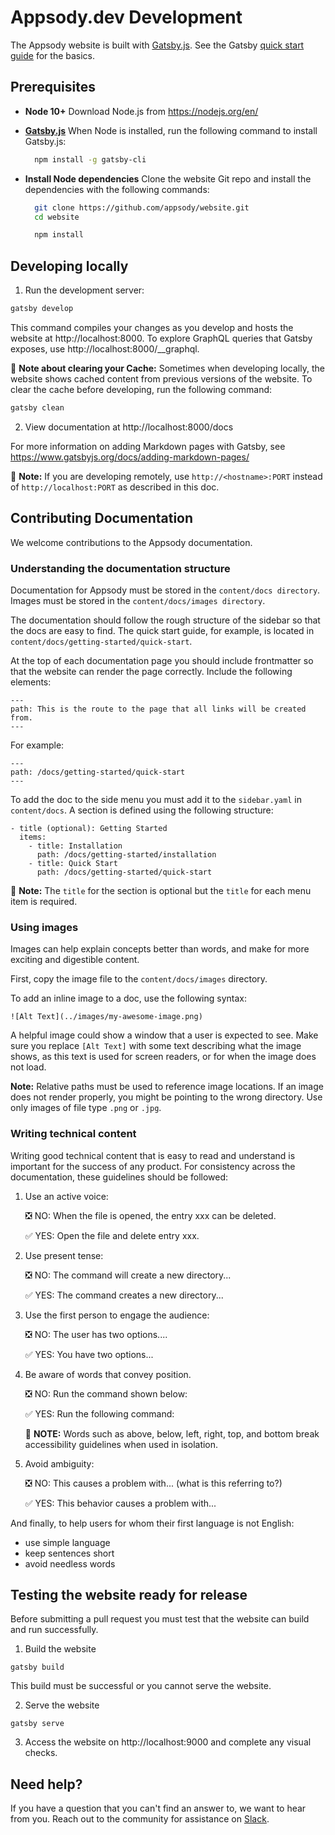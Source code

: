 # Appsody.dev Development

The Appsody website is built with [Gatsby.js](https://www.gatsbyjs.org/). See the Gatsby [quick start guide](https://www.gatsbyjs.org/docs/quick-start) for the basics.

## Prerequisites

- **Node 10+**
  Download Node.js from https://nodejs.org/en/

- [**Gatsby.js**](https://www.gatsbyjs.org)
  When Node is installed, run the following command to install Gatsby.js:

  ``` bash
    npm install -g gatsby-cli
  ```
- **Install Node dependencies** Clone the website Git repo and install the dependencies with the following commands:

  ``` bash
    git clone https://github.com/appsody/website.git
    cd website

    npm install
  ```

## Developing locally

1. Run the development server:

  ``` bash
  gatsby develop
  ```

  This command compiles your changes as you develop and hosts the website at http://localhost:8000. To explore GraphQL queries that Gatsby exposes, use http://localhost:8000/__graphql.

  :pencil: **Note about clearing your Cache:**
  Sometimes when developing locally, the website shows cached content from previous versions of the website. To clear the cache before developing, run the following command:

  ``` bash
  gatsby clean
  ```

2. View documentation at http://localhost:8000/docs

For more information on adding Markdown pages with Gatsby, see https://www.gatsbyjs.org/docs/adding-markdown-pages/

:pencil: **Note:** If you are developing remotely, use `http://<hostname>:PORT` instead of `http://localhost:PORT` as described in this doc.

## Contributing Documentation

We welcome contributions to the Appsody documentation.

### Understanding the documentation structure

Documentation for Appsody must be stored in the `content/docs directory`. Images must be stored in the `content/docs/images directory`.

The documentation should follow the rough structure of the sidebar so that the docs are easy to find. The quick start guide, for example, is located in `content/docs/getting-started/quick-start`.

At the top of each documentation page you should include frontmatter so that the website can render the page correctly. Include the following elements:

```
---
path: This is the route to the page that all links will be created from.
---
```
For example:
```
---
path: /docs/getting-started/quick-start
---
```

To add the doc to the side menu you must add it to the `sidebar.yaml` in `content/docs`. A section is defined using the following structure:
```
- title (optional): Getting Started
  items:
    - title: Installation
      path: /docs/getting-started/installation
    - title: Quick Start
      path: /docs/getting-started/quick-start
```
:pencil: **Note:** The `title` for the section is optional but the `title` for each menu item is required.


### Using images

Images can help explain concepts better than words, and make for more exciting and digestible content.

First, copy the image file to the `content/docs/images` directory.

To add an inline image to a doc, use the following syntax:

```
![Alt Text](../images/my-awesome-image.png)
```

A helpful image could show a window that a user is expected to see. Make sure you replace `[Alt Text]` with some text describing what the image shows, as this text is used for screen readers, or for when the image does not load.

**Note:** Relative paths must be used to reference image locations. If an image does not render properly, you might be pointing to the wrong directory. Use only images of file type `.png` or `.jpg`.

### Writing technical content

Writing good technical content that is easy to read and understand is important for the success of any product. For consistency across the documentation, these  guidelines should be followed:

1. Use an active voice:

   :negative_squared_cross_mark: NO: When the file is opened, the entry xxx can be deleted.

   :white_check_mark: YES: Open the file and delete entry xxx.

2. Use present tense:

   :negative_squared_cross_mark: NO: The command will create a new directory...

   :white_check_mark: YES: The command creates a new directory...

3. Use the first person to engage the audience:

   :negative_squared_cross_mark: NO: The user has two options....

   :white_check_mark:  YES: You have two options...

4. Be aware of words that convey position.

   :negative_squared_cross_mark: NO: Run the command shown below:

   :white_check_mark: YES: Run the following command:

   :pencil: **NOTE:** Words such as above, below, left, right, top, and bottom break accessibility guidelines when used in isolation.

5. Avoid ambiguity:

   :negative_squared_cross_mark: NO: This causes a problem with...  (what is this referring to?)

   :white_check_mark:  YES: This behavior causes a problem with...

And finally, to help users for whom their first language is not English:

- use simple language
- keep sentences short
- avoid needless words


## Testing the website ready for release

Before submitting a pull request you must test that the website can build and run successfully.

1. Build the website
```
gatsby build
```
This build must be successful or you cannot serve the website.

2. Serve the website
```
gatsby serve
```

3. Access the website on http://localhost:9000 and complete any visual checks.

## Need help?
If you have a question that you can't find an answer to, we want to hear from you. Reach out to the community for assistance on [Slack](https://appsody-slack.eu-gb.mybluemix.net/).
